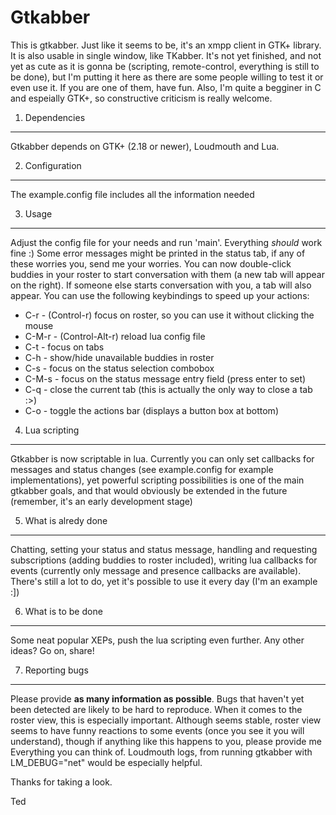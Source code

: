 Gtkabber
========

This is gtkabber. Just like it seems to be, it's an xmpp client in GTK+ library. It is also usable in single window, like TKabber. It's not yet finished, and not yet as cute as it is gonna be (scripting, remote-control, everything is still to be done), but I'm putting it here as there are some people willing to test it or even use it. If you are one of them, have fun. Also, I'm quite a begginer in C and espeially GTK+, so constructive criticism is really welcome.

1. Dependencies
---

Gtkabber depends on GTK+ (2.18 or newer), Loudmouth and Lua.

2. Configuration
---

The example.config file includes all the information needed

3. Usage
---

Adjust the config file for your needs and run 'main'. Everything _should_ work fine :) Some error messages might be printed in the status tab, if any of these worries you, send me your worries. You can now double-click buddies in your roster to start conversation with them (a new tab will appear on the right). If someone else starts conversation with you, a tab will also appear. You can use the following keybindings to speed up your actions:

* C-r - (Control-r) focus on roster, so you can use it without clicking the mouse
* C-M-r - (Control-Alt-r) reload lua config file
* C-t - focus on tabs
* C-h - show/hide unavailable buddies in roster
* C-s - focus on the status selection combobox
* C-M-s - focus on the status message entry field (press enter to set)
* C-q - close the current tab (this is actually the only way to close a tab :>)
* C-o - toggle the actions bar (displays a button box at bottom)

4. Lua scripting
---

Gtkabber is now scriptable in lua. Currently you can only set callbacks for messages and status changes (see example.config for example implementations), yet powerful scripting possibilities is one of the main gtkabber goals, and that would obviously be extended in the future (remember, it's an early development stage)

5. What is alredy done
---

Chatting, setting your status and status message, handling and requesting subscriptions (adding buddies to roster included), writing lua callbacks for events (currently only message and presence callbacks are available). There's still a lot to do, yet it's possible to use it every day (I'm an example :])

6. What is to be done
---

Some neat popular XEPs, push the lua scripting even further. Any other ideas? Go on, share!

7. Reporting bugs
---

Please provide **as many information as possible**. Bugs that haven't yet been detected are likely to be hard to reproduce. When it comes to the roster view, this is especially important. Although seems stable, roster view seems to have funny reactions to some events (once you see it you will understand), though if anything like this happens to you, please provide me Everything you can think of. Loudmouth logs, from running gtkabber with LM_DEBUG="net" would be especially helpful.

Thanks for taking a look.

Ted

